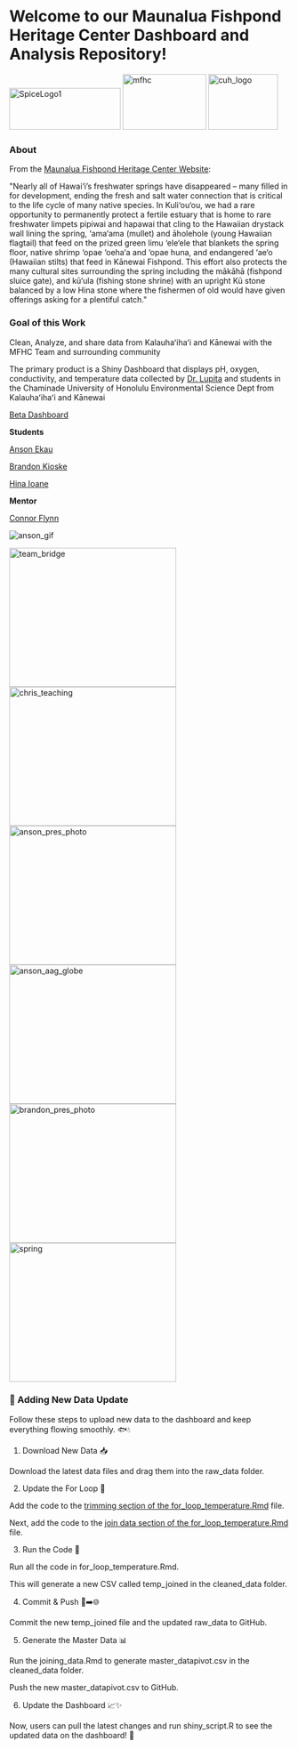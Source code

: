# Welcome to our Maunalua Fishpond Heritage Center Dashboard and Analysis Repository!

<img src="https://github.com/NSF-ALL-SPICE-Alliance/MFHC/assets/76076246/79951e4f-d012-47aa-b917-e1aea2179957" alt="SpiceLogo1" width="200" height="75">

<img src="https://github.com/NSF-ALL-SPICE-Alliance/MFHC/assets/76076246/103060ad-2896-45b4-bf2d-06bec3d8119f" alt="mfhc" width="150" height="100">

<img src="https://github.com/NSF-ALL-SPICE-Alliance/MFHC/assets/76076246/a2fc9fd6-ea5a-4e7d-ad61-52f3d0951dd6" alt="cuh_logo" width="125" height="100">


### About

From the [Maunalua Fishpond Heritage Center Website](https://maunaluafishpond.org/): 

"Nearly all of Hawai‘i’s freshwater springs have disappeared – many filled in for development, ending the fresh and salt water connection that is critical to the life cycle of many native species. In Kuli‘ou‘ou, we had a rare opportunity to permanently protect a fertile estuary that is home to rare freshwater limpets pipiwai and hapawai that cling to the Hawaiian drystack wall lining the spring, ‘ama‘ama (mullet) and āholehole (young Hawaiian flagtail) that feed on the prized green limu ‘ele‘ele that blankets the spring floor, native shrimp ‘opae ‘oeha‘a and ‘opae huna, and endangered ‘ae‘o (Hawaiian stilts) that feed in Kānewai Fishpond. This effort also protects the many cultural sites surrounding the spring including the mākāhā (fishpond sluice gate), and kū‘ula (fishing stone shrine) with an upright Kū stone balanced by a low Hina stone where the fishermen of old would have given offerings asking for a plentiful catch."

### Goal of this Work

Clean, Analyze, and share data from Kalauhaʻihaʻi and Kānewai with the MFHC Team and surrounding community

The primary product is a Shiny Dashboard that displays pH, oxygen, conductivity, and temperature data collected by [Dr. Lupita](https://lupita-ruiz-jones.squarespace.com/) and students in the Chaminade University of Honolulu Environmental Science Dept from Kalauhaʻihaʻi and Kānewai


[Beta Dashboard](https://connorflynn.shinyapps.io/maunalua-fishpond-heritage-center/?_ga=2.191367721.2028241035.1678747718-1779377801.1678413849#section-kalauhaihai)

**Students**

[Anson Ekau](https://github.com/aekau21)

[Brandon Kioske](https://github.com/BrandonKoskie)

[Hina Ioane](https://github.com/Hinaioane)

**Mentor**

[Connor Flynn](https://github.com/ConnorFlynn)


![anson_gif](https://github.com/NSF-ALL-SPICE-Alliance/MFHC/assets/76076246/ec7c1917-672c-4071-b319-eeb4f2ffade8)



<img src="https://github.com/NSF-ALL-SPICE-Alliance/MFHC/assets/76076246/1a3799c5-3501-4702-bf05-ef731d2ad1f7" alt="team_bridge" width="300" height="250">

<img src="https://github.com/NSF-ALL-SPICE-Alliance/MFHC/assets/76076246/c4a99b0e-744f-41fd-b0be-c818e528cf23" alt="chris_teaching" width="300" height="250">

<img src="https://github.com/NSF-ALL-SPICE-Alliance/MFHC/assets/76076246/86409f9e-81f9-4188-b52d-4d6e2e0557b7" alt="anson_pres_photo" width="300" height="250">

<img src="https://github.com/NSF-ALL-SPICE-Alliance/MFHC/assets/76076246/e220ca48-b1dd-4448-b363-7d4944c5166c" alt="anson_aag_globe" width="300" height="250">

<img src="https://github.com/NSF-ALL-SPICE-Alliance/MFHC/assets/76076246/ab8a56ff-6241-40f9-b8c3-2b3486398d29" alt="brandon_pres_photo" width="300" height="250">

<img src="https://github.com/NSF-ALL-SPICE-Alliance/MFHC/assets/76076246/b37be1fc-44e8-4887-8c9e-4a60d80adb68" alt="spring" width="300" height="250">



### 🌊 Adding New Data Update

Follow these steps to upload new data to the dashboard and keep everything flowing smoothly. 🐟💧

1. Download New Data 📥

Download the latest data files and drag them into the raw_data folder.

2. Update the For Loop 🔄

Add the code to the [trimming section of the for_loop_temperature.Rmd](https://github.com/NSF-ALL-SPICE-Alliance/MFHC/blob/7a64ecf53d1c734bceba0186795d9604cfadaf45/for_loop_cleaning_scripts/for_loop_temperature.Rmd#L124C2-L124C10) file.

Next, add the code to the [join data section of the for_loop_temperature.Rmd](https://github.com/NSF-ALL-SPICE-Alliance/MFHC/blob/7a64ecf53d1c734bceba0186795d9604cfadaf45/for_loop_cleaning_scripts/for_loop_temperature.Rmd#L301) file.

3. Run the Code 🚀

Run all the code in for_loop_temperature.Rmd.

This will generate a new CSV called temp_joined in the cleaned_data folder.

4. Commit & Push 💾➡️🌐

Commit the new temp_joined file and the updated raw_data to GitHub.

5. Generate the Master Data 📊

Run the joining_data.Rmd to generate master_datapivot.csv in the cleaned_data folder.

Push the new master_datapivot.csv to GitHub.

6. Update the Dashboard 📈✨

Now, users can pull the latest changes and run shiny_script.R to see the updated data on the dashboard! 🎉
